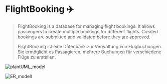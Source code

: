 # FlightBooking :airplane:
> FlightBooking is a database for managing flight bookings. It allows passengers to create multiple bookings for different flights. Created bookings are submitted and validated before they are approved.
>
>FlightBooking ist eine Datenbank zur Verwaltung von Flugbuchungen. Sie ermöglicht es Passagieren, mehrere Buchungen für verschiedene Flüge zu erstellen. 

![plantUML_model](https://user-images.githubusercontent.com/119418922/214629572-5b2bc688-19bc-4811-9915-452dceb91ab0.png)

![ER_modell](https://user-images.githubusercontent.com/119418922/214035652-fe162da6-6621-480f-9d22-9fede467e9ae.PNG)

